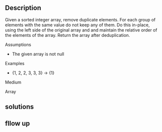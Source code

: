 ## Description

Given a sorted integer array, remove duplicate elements. For each group of elements with the same value do not keep any of them. Do this in-place, using the left side of the original array and and maintain the relative order of the elements of the array. Return the array after deduplication.

Assumptions

-   The given array is not null

Examples

-   {1, 2, 2, 3, 3, 3} → {1}

Medium

Array

## solutions


## fllow up 




